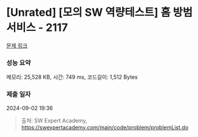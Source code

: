 # [Unrated] [모의 SW 역량테스트] 홈 방범 서비스 - 2117 

[문제 링크](https://swexpertacademy.com/main/code/problem/problemDetail.do?contestProbId=AV5V61LqAf8DFAWu) 

### 성능 요약

메모리: 25,528 KB, 시간: 749 ms, 코드길이: 1,512 Bytes

### 제출 일자

2024-09-02 19:36



> 출처: SW Expert Academy, https://swexpertacademy.com/main/code/problem/problemList.do